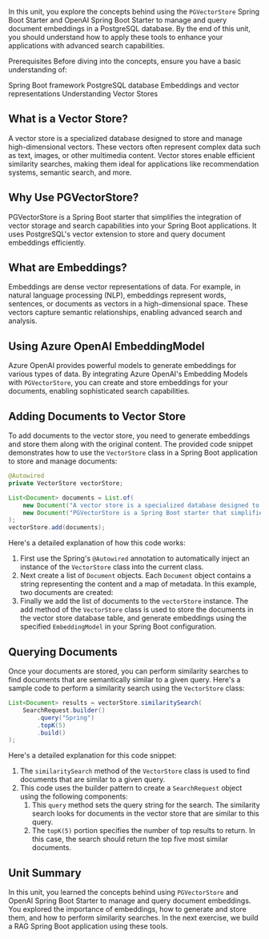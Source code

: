 In this unit, you explore the concepts behind using the `PGVectorStore` Spring Boot Starter and OpenAI Spring Boot Starter to manage and query document embeddings in a PostgreSQL database. By the end of this unit, you should understand how to apply these tools to enhance your applications with advanced search capabilities.

Prerequisites
Before diving into the concepts, ensure you have a basic understanding of:

Spring Boot framework
PostgreSQL database
Embeddings and vector representations
Understanding Vector Stores

## What is a Vector Store?

A vector store is a specialized database designed to store and manage high-dimensional vectors. These vectors often represent complex data such as text, images, or other multimedia content. Vector stores enable efficient similarity searches, making them ideal for applications like recommendation systems, semantic search, and more.

## Why Use PGVectorStore?

PGVectorStore is a Spring Boot starter that simplifies the integration of vector storage and search capabilities into your Spring Boot applications. It uses PostgreSQL's vector extension to store and query document embeddings efficiently.

## What are Embeddings?

Embeddings are dense vector representations of data. For example, in natural language processing (NLP), embeddings represent words, sentences, or documents as vectors in a high-dimensional space. These vectors capture semantic relationships, enabling advanced search and analysis.

## Using Azure OpenAI EmbeddingModel

Azure OpenAI provides powerful models to generate embeddings for various types of data. By integrating Azure OpenAI's Embedding Models with `PGVectorStore`, you can create and store embeddings for your documents, enabling sophisticated search capabilities.

## Adding Documents to Vector Store

To add documents to the vector store, you need to generate embeddings and store them along with the original content. The provided code snippet demonstrates how to use the `VectorStore` class in a Spring Boot application to store and manage documents:

```java
@Autowired
private VectorStore vectorStore;

List<Document> documents = List.of(
    new Document("A vector store is a specialized database designed to store and manage high-dimensional vectors. ", Map.of("prompt", "What is Vector Store")),
    new Document("PGVectorStore is a Spring Boot starter that simplifies the integration of vector storage and search capabilities into your Spring Boot applications.", Map.of("prompt","Why Use PGVectorStore?"))
);
vectorStore.add(documents);
```

Here's a detailed explanation of how this code works:

1. First use the Spring's `@Autowired` annotation to automatically inject an instance of the `VectorStore` class into the current class.
1. Next create a list of `Document` objects. Each `Document` object contains a string representing the content and a map of metadata. In this example, two documents are created:
1. Finally we add the list of documents to the `vectorStore` instance. The add method of the `VectorStore` class is used to store the documents in the vector store database table, and generate embeddings using the specified `EmbeddingModel` in your Spring Boot configuration.

## Querying Documents

Once your documents are stored, you can perform similarity searches to find documents that are semantically similar to a given query. Here's a sample code to perform a similarity search using the `VectorStore` class:

```java
List<Document> results = vectorStore.similaritySearch(
    SearchRequest.builder()
        .query("Spring")
        .topK(5)
        .build()
);
```

Here's a detailed explanation for this code snippet:

1. The `similaritySearch` method of the `VectorStore` class is used to find documents that are similar to a given query.
1. This code uses the builder pattern to create a `SearchRequest` object using the following components:
    1. This `query` method sets the query string for the search. The similarity search looks for documents in the vector store that are similar to this query.
    1. The `topK(5)` portion specifies the number of top results to return. In this case, the search should return the top five most similar documents.

## Unit Summary

In this unit, you learned the concepts behind using `PGVectorStore` and OpenAI Spring Boot Starter to manage and query document embeddings. You explored the importance of embeddings, how to generate and store them, and how to perform similarity searches. In the next exercise, we build a RAG Spring Boot application using these tools.
